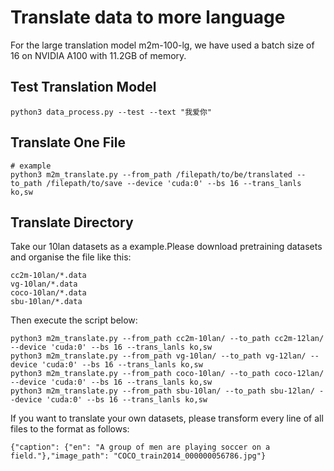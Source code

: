 # Translate data to more language

For the large translation model m2m-100-lg, we have used a batch size of 16 on NVIDIA A100 with 11.2GB of memory.

## Test Translation Model

```shell
python3 data_process.py --test --text "我爱你"
```

## Translate One File

```shell
# example
python3 m2m_translate.py --from_path /filepath/to/be/translated --to_path /filepath/to/save --device 'cuda:0' --bs 16 --trans_lanls ko,sw
```

## Translate Directory

Take our 10lan datasets as a example.Please download pretraining datasets and organise the file like this:

```
cc2m-10lan/*.data
vg-10lan/*.data
coco-10lan/*.data
sbu-10lan/*.data
```

Then execute the script below:

```shell
python3 m2m_translate.py --from_path cc2m-10lan/ --to_path cc2m-12lan/ --device 'cuda:0' --bs 16 --trans_lanls ko,sw
python3 m2m_translate.py --from_path vg-10lan/ --to_path vg-12lan/ --device 'cuda:0' --bs 16 --trans_lanls ko,sw
python3 m2m_translate.py --from_path coco-10lan/ --to_path coco-12lan/ --device 'cuda:0' --bs 16 --trans_lanls ko,sw
python3 m2m_translate.py --from_path sbu-10lan/ --to_path sbu-12lan/ --device 'cuda:0' --bs 16 --trans_lanls ko,sw
```

If you want to translate your own datasets, please transform every line of all files to the format as follows:

```
{"caption": {"en": "A group of men are playing soccer on a field."},"image_path": "COCO_train2014_000000056786.jpg"}
```